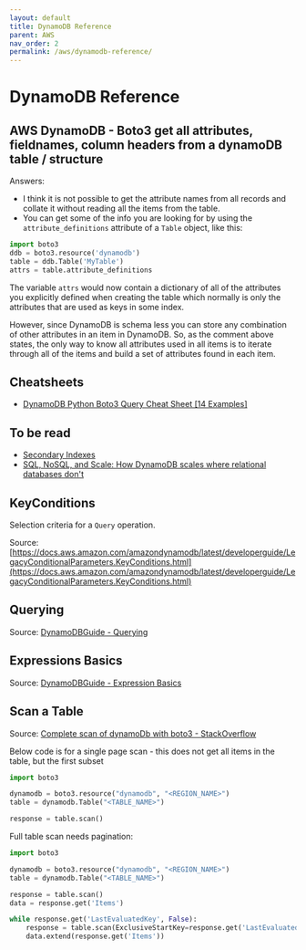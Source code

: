 ```yaml
---
layout: default
title: DynamoDB Reference
parent: AWS
nav_order: 2
permalink: /aws/dynamodb-reference/
---
```


# DynamoDB Reference

## AWS DynamoDB - Boto3 get all attributes, fieldnames, column headers from a dynamoDB table / structure

Answers:
- I think it is not possible to get the attribute names from all records and collate it without reading all the items from the table. 
- You can get some of the info you are looking for by using the `attribute_definitions` attribute of a `Table` object, like this:

```Python
import boto3
ddb = boto3.resource('dynamodb')
table = ddb.Table('MyTable')
attrs = table.attribute_definitions
```

The variable `attrs` would now contain a dictionary of all of the attributes you explicitly defined when creating the table which normally is only the attributes that are used as keys in some index.

However, since DynamoDB is schema less you can store any combination of other attributes in an item in DynamoDB. So, as the comment above states, the only way to know all attributes used in all items is to iterate through all of the items and build a set of attributes found in each item.

## Cheatsheets

- [DynamoDB Python Boto3 Query Cheat Sheet [14 Examples]](https://dynobase.dev/dynamodb-python-with-boto3/)

## To be read

- [Secondary Indexes](https://www.dynamodbguide.com/secondary-indexes)
- [SQL, NoSQL, and Scale: How DynamoDB scales where relational databases don't](https://www.alexdebrie.com/posts/dynamodb-no-bad-queries/)

## KeyConditions

Selection criteria for a `Query` operation.

Source: [https://docs.aws.amazon.com/amazondynamodb/latest/developerguide/LegacyConditionalParameters.KeyConditions.html](https://docs.aws.amazon.com/amazondynamodb/latest/developerguide/LegacyConditionalParameters.KeyConditions.html)

## Querying

Source: [DynamoDBGuide - Querying](https://www.dynamodbguide.com/querying/)

## Expressions Basics

Source: [DynamoDBGuide - Expression Basics](https://www.dynamodbguide.com/expression-basics/)

## Scan a Table

Source: [Complete scan of dynamoDb with boto3 - StackOverflow](https://stackoverflow.com/questions/36780856/complete-scan-of-dynamodb-with-boto3)

Below code is for a single page scan - this does not get all items in the table, but the first subset

```python
import boto3

dynamodb = boto3.resource("dynamodb", "<REGION_NAME>")
table = dynamodb.Table("<TABLE_NAME>")

response = table.scan()
```

Full table scan needs pagination:

```python
import boto3

dynamodb = boto3.resource("dynamodb", "<REGION_NAME>")
table = dynamodb.Table("<TABLE_NAME>")

response = table.scan()
data = response.get('Items')

while response.get('LastEvaluatedKey', False):
    response = table.scan(ExclusiveStartKey=response.get('LastEvaluatedKey'))
    data.extend(response.get('Items'))
```